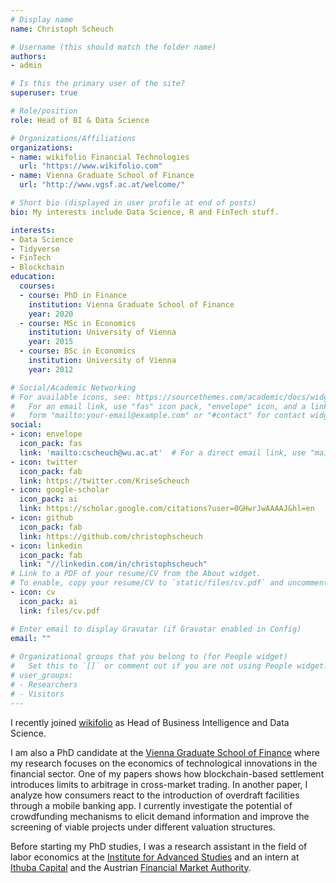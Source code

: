 ```yaml
---
# Display name
name: Christoph Scheuch

# Username (this should match the folder name)
authors:
- admin

# Is this the primary user of the site?
superuser: true

# Role/position
role: Head of BI & Data Science  

# Organizations/Affiliations
organizations:
- name: wikifolio Financial Technologies
  url: "https://www.wikifolio.com"
- name: Vienna Graduate School of Finance
  url: "http://www.vgsf.ac.at/welcome/"

# Short bio (displayed in user profile at end of posts)
bio: My interests include Data Science, R and FinTech stuff.

interests:
- Data Science
- Tidyverse
- FinTech
- Blockchain
education:
  courses:
  - course: PhD in Finance
    institution: Vienna Graduate School of Finance
    year: 2020
  - course: MSc in Economics
    institution: University of Vienna
    year: 2015
  - course: BSc in Economics
    institution: University of Vienna
    year: 2012

# Social/Academic Networking
# For available icons, see: https://sourcethemes.com/academic/docs/widgets/#icons
#   For an email link, use "fas" icon pack, "envelope" icon, and a link in the
#   form "mailto:your-email@example.com" or "#contact" for contact widget.
social:
- icon: envelope
  icon_pack: fas
  link: 'mailto:cscheuch@wu.ac.at'  # For a direct email link, use "mailto:test@example.org".
- icon: twitter
  icon_pack: fab
  link: https://twitter.com/KriseScheuch
- icon: google-scholar
  icon_pack: ai
  link: https://scholar.google.com/citations?user=0GHwrJwAAAAJ&hl=en
- icon: github
  icon_pack: fab
  link: https://github.com/christophscheuch
- icon: linkedin
  icon_pack: fab
  link: "//linkedin.com/in/christophscheuch"
# Link to a PDF of your resume/CV from the About widget.
# To enable, copy your resume/CV to `static/files/cv.pdf` and uncomment the lines below.  
- icon: cv
  icon_pack: ai
  link: files/cv.pdf

# Enter email to display Gravatar (if Gravatar enabled in Config)
email: ""
  
# Organizational groups that you belong to (for People widget)
#   Set this to `[]` or comment out if you are not using People widget.  
# user_groups:
# - Researchers
# - Visitors
---
```

I recently joined [wikifolio](https://www.wikifolio.com) as Head of Business Intelligence and Data Science. 

I am also a PhD candidate at the [Vienna Graduate School of Finance](https://www.vgsf.ac.at/) where my research focuses on the economics of technological innovations in the financial sector. One of my papers shows how blockchain-based settlement introduces limits to arbitrage in cross-market trading. In another paper, I analyze how consumers react to the introduction of overdraft facilities through a mobile banking app. I currently investigate the potential of crowdfunding mechanisms to elicit demand information and improve the screening of viable projects under different valuation structures. 

Before starting my PhD studies, I was a research assistant in the field of labor economics at the [Institute for Advanced Studies](https://www.ihs.ac.at/de/) and an intern at [Ithuba Capital](https://www.ithubacapital.com/home.html) and the Austrian [Financial Market Authority](https://www.fma.gv.at/).
